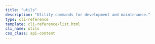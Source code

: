 ```yaml
---
title: "utils"
description: "Utility commands for development and maintenance."
type: cli-reference
template: cli-reference/list.html
cli_name: utils
css_class: api-content
---
```

